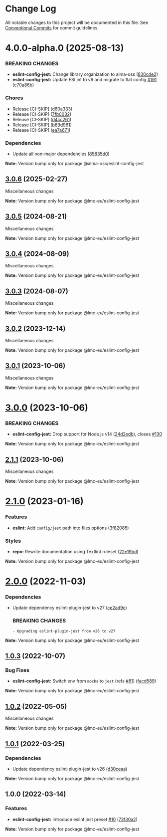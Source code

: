 # Change Log

All notable changes to this project will be documented in this file.
See [Conventional Commits](https://conventionalcommits.org) for commit guidelines.

<a name="4.0.0-alpha.0"></a>

# 4.0.0-alpha.0 (2025-08-13)

### BREAKING CHANGES

- **eslint-config-jest:** Change library organization to alma-oss ([830cde2](https://github.com/lmc-eu/code-quality-tools/commit/830cde2))
- **eslint-config-jest:** Update ESLint to v9 and migrate to flat config [#191](https://github.com/lmc-eu/code-quality-tools/issues/191) ([c70a86b](https://github.com/lmc-eu/code-quality-tools/commit/c70a86b))

### Chores

- Release [CI-SKIP] ([d60a333](https://github.com/lmc-eu/code-quality-tools/commit/d60a333))
- Release [CI-SKIP] ([7fb0032](https://github.com/lmc-eu/code-quality-tools/commit/7fb0032))
- Release [CI-SKIP] ([d4cc261](https://github.com/lmc-eu/code-quality-tools/commit/d4cc261))
- Release [CI-SKIP] ([b89d961](https://github.com/lmc-eu/code-quality-tools/commit/b89d961))
- Release [CI-SKIP] ([ea7a671](https://github.com/lmc-eu/code-quality-tools/commit/ea7a671))

### Dependencies

- Update all non-major dependencies ([85835d0](https://github.com/lmc-eu/code-quality-tools/commit/85835d0))

**Note:** Version bump only for package @alma-oss/eslint-config-jest

<a name="3.0.6"></a>

## [3.0.6](https://github.com/lmc-eu/code-quality-tools/compare/@lmc-eu/eslint-config-jest@3.0.5...@lmc-eu/eslint-config-jest@3.0.6) (2025-02-27)

Miscellaneous changes

**Note:** Version bump only for package @lmc-eu/eslint-config-jest

<a name="3.0.5"></a>

## [3.0.5](https://github.com/lmc-eu/code-quality-tools/compare/@lmc-eu/eslint-config-jest@3.0.4...@lmc-eu/eslint-config-jest@3.0.5) (2024-08-21)

Miscellaneous changes

**Note:** Version bump only for package @lmc-eu/eslint-config-jest

<a name="3.0.4"></a>

## [3.0.4](https://github.com/lmc-eu/code-quality-tools/compare/@lmc-eu/eslint-config-jest@3.0.3...@lmc-eu/eslint-config-jest@3.0.4) (2024-08-09)

Miscellaneous changes

**Note:** Version bump only for package @lmc-eu/eslint-config-jest

<a name="3.0.3"></a>

## [3.0.3](https://github.com/lmc-eu/code-quality-tools/compare/@lmc-eu/eslint-config-jest@3.0.2...@lmc-eu/eslint-config-jest@3.0.3) (2024-08-07)

Miscellaneous changes

**Note:** Version bump only for package @lmc-eu/eslint-config-jest

<a name="3.0.2"></a>

## [3.0.2](https://github.com/lmc-eu/code-quality-tools/compare/@lmc-eu/eslint-config-jest@3.0.1...@lmc-eu/eslint-config-jest@3.0.2) (2023-12-14)

Miscellaneous changes

**Note:** Version bump only for package @lmc-eu/eslint-config-jest

<a name="3.0.1"></a>

## [3.0.1](https://github.com/lmc-eu/code-quality-tools/compare/@lmc-eu/eslint-config-jest@3.0.0...@lmc-eu/eslint-config-jest@3.0.1) (2023-10-06)

Miscellaneous changes

**Note:** Version bump only for package @lmc-eu/eslint-config-jest

<a name="3.0.0"></a>

# [3.0.0](https://github.com/lmc-eu/code-quality-tools/compare/@lmc-eu/eslint-config-jest@2.1.1...@lmc-eu/eslint-config-jest@3.0.0) (2023-10-06)

### BREAKING CHANGES

- **eslint-config-jest:** Drop support for Node.js v14 ([24d2edb](https://github.com/lmc-eu/code-quality-tools/commit/24d2edb)), closes [#130](https://github.com/lmc-eu/code-quality-tools/issues/130)

**Note:** Version bump only for package @lmc-eu/eslint-config-jest

<a name="2.1.1"></a>

## [2.1.1](https://github.com/lmc-eu/code-quality-tools/compare/@lmc-eu/eslint-config-jest@2.1.0...@lmc-eu/eslint-config-jest@2.1.1) (2023-10-06)

Miscellaneous changes

**Note:** Version bump only for package @lmc-eu/eslint-config-jest

<a name="2.1.0"></a>

# [2.1.0](https://github.com/lmc-eu/code-quality-tools/compare/@lmc-eu/eslint-config-jest@2.0.0...@lmc-eu/eslint-config-jest@2.1.0) (2023-01-16)

### Features

- **eslint:** Add `config/jest` path into files options ([3f82085](https://github.com/lmc-eu/code-quality-tools/commit/3f82085))

### Styles

- **repo:** Rewrite documentation using Textlint ruleset ([22e19bd](https://github.com/lmc-eu/code-quality-tools/commit/22e19bd))

**Note:** Version bump only for package @lmc-eu/eslint-config-jest

<a name="2.0.0"></a>

# [2.0.0](https://github.com/lmc-eu/code-quality-tools/compare/@lmc-eu/eslint-config-jest@1.0.3...@lmc-eu/eslint-config-jest@2.0.0) (2022-11-03)

### Dependencies

- Update dependency eslint-plugin-jest to v27 ([ce2ad9c](https://github.com/lmc-eu/code-quality-tools/commit/ce2ad9c))

  ### BREAKING CHANGES

      - Upgrading eslint-plugin-jest from v26 to v27

**Note:** Version bump only for package @lmc-eu/eslint-config-jest

<a name="1.0.3"></a>

## [1.0.3](https://github.com/lmc-eu/code-quality-tools/compare/@lmc-eu/eslint-config-jest@1.0.2...@lmc-eu/eslint-config-jest@1.0.3) (2022-10-07)

### Bug Fixes

- **eslint-config-jest:** Switch env from `mocha` to `jest` (refs [#81](https://github.com/lmc-eu/code-quality-tools/issues/81)) ([facd589](https://github.com/lmc-eu/code-quality-tools/commit/facd589))

**Note:** Version bump only for package @lmc-eu/eslint-config-jest

<a name="1.0.2"></a>

## [1.0.2](https://github.com/lmc-eu/code-quality-tools/compare/@lmc-eu/eslint-config-jest@1.0.1...@lmc-eu/eslint-config-jest@1.0.2) (2022-05-05)

Miscellaneous changes

**Note:** Version bump only for package @lmc-eu/eslint-config-jest

<a name="1.0.1"></a>

## [1.0.1](https://github.com/lmc-eu/code-quality-tools/compare/@lmc-eu/eslint-config-jest@1.0.0...@lmc-eu/eslint-config-jest@1.0.1) (2022-03-25)

### Dependencies

- Update dependency eslint-plugin-jest to v26 ([d30ceaa](https://github.com/lmc-eu/code-quality-tools/commit/d30ceaa))

**Note:** Version bump only for package @lmc-eu/eslint-config-jest

<a name="1.0.0"></a>

## 1.0.0 (2022-03-14)

### Features

- **eslint-config-jest:** Introduce eslint jest preset [#10](https://github.com/lmc-eu/code-quality-tools/issues/10) ([73f30a2](https://github.com/lmc-eu/code-quality-tools/commit/73f30a2))

**Note:** Version bump only for package @lmc-eu/eslint-config-jest
